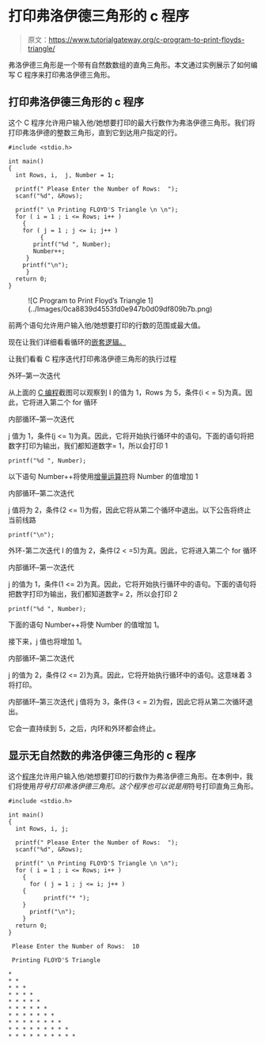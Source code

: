 # 打印弗洛伊德三角形的 c 程序

> 原文：<https://www.tutorialgateway.org/c-program-to-print-floyds-triangle/>

弗洛伊德三角形是一个带有自然数数组的直角三角形。本文通过实例展示了如何编写 C 程序来打印弗洛伊德三角形。

## 打印弗洛伊德三角形的 c 程序

这个 C 程序允许用户输入他/她想要打印的最大行数作为弗洛伊德三角形。我们将打印弗洛伊德的整数三角形，直到它到达用户指定的行。

```
#include <stdio.h>

int main() 
{
  int Rows, i,  j, Number = 1;

  printf(" Please Enter the Number of Rows:  ");
  scanf("%d", &Rows);

  printf(" \n Printing FLOYD'S Triangle \n \n");
  for ( i = 1 ; i <= Rows; i++ ) 
    {
	for ( j = 1 ; j <= i; j++ ) 
         {
	   printf("%d ", Number);
	   Number++;
	 }
	printf("\n");
     }
  return 0;
}
```

<figure class="wp-block-image">![C Program to Print Floyd’s Triangle 1](../Images/0ca8839d4553fd0e947b0d09df809b7b.png)</figure>

前两个语句允许用户输入他/她想要打印的行数的范围或最大值。

现在让我们详细看看循环的[嵌套逻辑。](https://www.tutorialgateway.org/for-loop-in-c-programming/)

让我们看看 C 程序迭代打印弗洛伊德三角形的执行过程

外环–第一次迭代

从上面的 [C 编程](https://www.tutorialgateway.org/c-programming/)截图可以观察到 I 的值为 1，Rows 为 5，条件(i < = 5)为真。因此，它将进入第二个 for 循环

内部循环–第一次迭代

j 值为 1，条件(j <= 1)为真。因此，它将开始执行循环中的语句。下面的语句将把数字打印为输出，我们都知道数字= 1，所以会打印 1

```
printf("%d ", Number);
```

以下语句 Number++将使用[增量运算符](https://www.tutorialgateway.org/increment-and-decrement-operators-in-c/)将 Number 的值增加 1

内部循环–第二次迭代

j 值将为 2，条件(2 <= 1)为假，因此它将从第二个循环中退出。以下公告将终止当前线路

```
printf("\n");
```

外环-第二次迭代
I 的值为 2，条件(2 < =5)为真。因此，它将进入第二个 for 循环

内部循环–第一次迭代

j 的值为 1，条件(1 <= 2)为真。因此，它将开始执行循环中的语句。下面的语句将把数字打印为输出，我们都知道数字= 2，所以会打印 2

```
printf("%d ", Number);
```

下面的语句 Number++将使 Number 的值增加 1。

接下来，j 值也将增加 1。

内部循环–第二次迭代

j 的值为 2，条件(2 <= 2)为真。因此，它将开始执行循环中的语句。这意味着 3 将打印。

内部循环–第三次迭代
j 值将为 3，条件(3 < = 2)为假，因此它将从第二次循环退出。

它会一直持续到 5，之后，内环和外环都会终止。

## 显示无自然数的弗洛伊德三角形的 c 程序

这个[程序](https://www.tutorialgateway.org/c-programming-examples/)允许用户输入他/她想要打印的行数作为弗洛伊德三角形。在本例中，我们将使用*符号打印弗洛伊德三角形。这个程序也可以说是用*符号打印直角三角形。

```
#include <stdio.h>

int main() 
{
  int Rows, i, j;

  printf(" Please Enter the Number of Rows:  ");
  scanf("%d", &Rows);

  printf(" \n Printing FLOYD'S Triangle \n \n");
  for ( i = 1 ; i <= Rows; i++ ) 
    {
      for ( j = 1 ; j <= i; j++ ) 
	{
          printf("* ");
	}
      printf("\n");
    }
  return 0;
}
```

```
 Please Enter the Number of Rows:  10

 Printing FLOYD'S Triangle 

* 
* * 
* * * 
* * * * 
* * * * * 
* * * * * * 
* * * * * * * 
* * * * * * * * 
* * * * * * * * * 
* * * * * * * * * * 
```